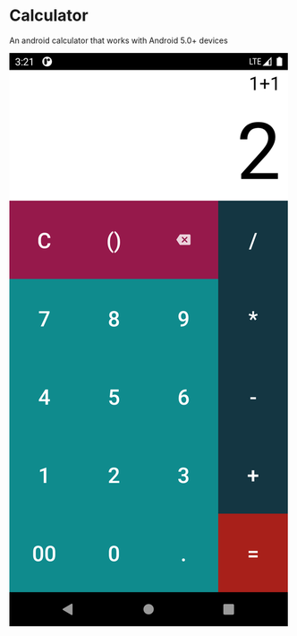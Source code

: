 # Calculator

An android calculator that works with Android 5.0+ devices

![](https://github.com/DVT01/Calculator/blob/main/app_image.png?raw=true)
